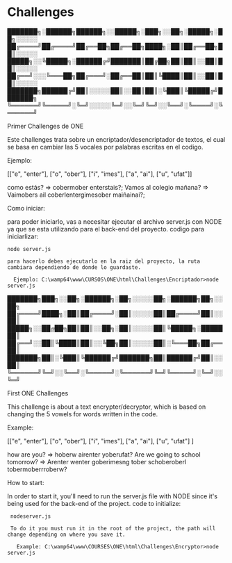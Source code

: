 # Challenges



███████╗░██████╗██████╗░░█████╗░███╗░░██╗░█████╗░██╗░░░░░
██╔════╝██╔════╝██╔══██╗██╔══██╗████╗░██║██╔══██╗██║░░░░░
█████╗░░╚█████╗░██████╔╝███████║██╔██╗██║██║░░██║██║░░░░░
██╔══╝░░░╚═══██╗██╔═══╝░██╔══██║██║╚████║██║░░██║██║░░░░░
███████╗██████╔╝██║░░░░░██║░░██║██║░╚███║╚█████╔╝███████╗
╚══════╝╚═════╝░╚═╝░░░░░╚═╝░░╚═╝╚═╝░░╚══╝░╚════╝░╚══════╝

Primer Challenges de ONE

Este challenges trata sobre un encriptador/desencriptador de textos, el cual se basa en cambiar las 5 vocales por palabras escritas en el codigo. 

Ejemplo:

  [["e", "enter"], ["o", "ober"], ["i", "imes"], ["a", "ai"], ["u", "ufat"]]
  
  como estás? => cobermober enterstais?;
  Vamos al colegio mañana? => Vaimobers ail coberlentergimesober maiñainai?;
  
Como iniciar:
  
  para poder iniciarlo, vas a necesitar ejecutar el archivo server.js con NODE ya que se esta utilizando para el back-end del proyecto.
  codigo para iniciarlizar: 
    
    node server.js
    
    para hacerlo debes ejecutarlo en la raiz del proyecto, la ruta cambiara dependiendo de donde lo guardaste.
    
      Ejemplo: C:\wamp64\www\CURSOS\ONE\html\Challenges\Encriptador>node server.js
      
      

███████╗███╗░░██╗░██████╗░██╗░░░░░██╗░██████╗██╗░░██╗
██╔════╝████╗░██║██╔════╝░██║░░░░░██║██╔════╝██║░░██║
█████╗░░██╔██╗██║██║░░██╗░██║░░░░░██║╚█████╗░███████║
██╔══╝░░██║╚████║██║░░╚██╗██║░░░░░██║░╚═══██╗██╔══██║
███████╗██║░╚███║╚██████╔╝███████╗██║██████╔╝██║░░██║
╚══════╝╚═╝░░╚══╝░╚═════╝░╚══════╝╚═╝╚═════╝░╚═╝░░╚═╝

First ONE Challenges
  
  This challenge is about a text encrypter/decryptor, which is based on changing the 5 vowels for words written in the code.

Example:

   [["e", "enter"], ["o", "ober"], ["i", "imes"], ["a", "ai"], ["u", "ufat"] ]
  
   how are you? => hoberw airenter yoberufat?
   Are we going to school tomorrow? => Arenter wenter goberimesng tober schoberoberl tobermoberrroberw?
  
How to start:
  
   In order to start it, you'll need to run the server.js file with NODE since it's being used for the back-end of the project.
   code to initialize:
    
     nodeserver.js
    
     To do it you must run it in the root of the project, the path will change depending on where you save it.
    
       Example: C:\wamp64\www\COURSES\ONE\html\Challenges\Encryptor>node server.js
